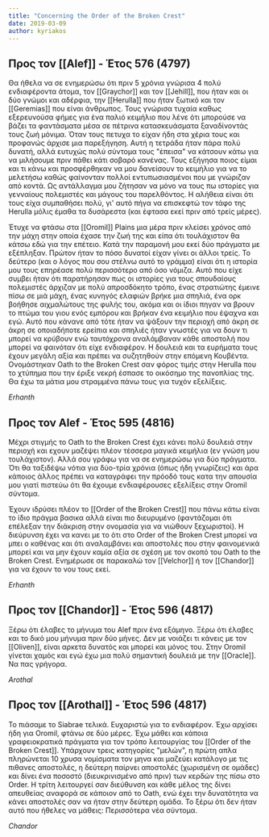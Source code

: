 ```yaml
---
title: "Concerning the Order of the Broken Crest"
date: 2019-03-09
author: kyriakos
---
```


## **Προς τον [[Alef]] - Έτος 576 (4797)**  
 

Θα ήθελα να σε ενημερώσω ότι πριν 5 χρόνια γνώρισα 4 πολύ ενδιαφέροντα άτομα, τον [[Graychor]] και τον [[Jehill]], που ήταν και οι δύο γνώμοι και αδέρφια, την [[Herulla]] που ήταν ξωτικό και τον [[Geremias]] που είναι άνθρωπος. Τους γνώρισα τυχαία καθως εξερευνούσα φήμες για ένα παλιό κειμήλιο που λένε ότι μπορούσε να βάζει τα φαντάσματα μέσα σε πέτρινα κατασκευάσματα ξαναδίνοντάς τους ζωή μόνιμα. Όταν τους πετυχα το είχαν ήδη στα χέρια τους και προφανώς άρχισε μια παρεξήγηση. Αυτή η τετράδα ήταν πάρα πολύ δυνατή, αλλά ευτυχώς πολύ σύντομα τους "έπεισα" να κάτσουν κάτω για να μιλήσουμε πριν πάθει κάτι σοβαρό κανένας. Τους εξήγησα ποιος είμαι και τι κάνω και προσφέρθηκαν να μου δανείσουν το κειμήλιο για να το μελετήσω καθώς φαίνονταν πολλοί εντυπωσιασμένοι που με γνώριζαν από κοντά. Ως αντάλλαγμα μου ζήτησαν να μόνο να τους πω ιστορίες για γενναίους πολεμιστές και μάγους του παρελθόντος. Η αλήθεια είναι ότι τους είχα συμπαθήσει πολύ, γι' αυτό πήγα να επισκεφτώ τον τάφο της Herulla μόλις έμαθα τα δυσάρεστα (και έφτασα εκεί πριν από τρείς μέρες).


Έτυχε να φτάσω στα [[Oromil]] Plains μια μέρα πριν κλείσει χρόνος από την μάχη στην οποία έχασε την ζωή της και είπα ότι τουλάχιστον θα κάτσω εδώ για την επέτειο. Κατά την παραμονή μου εκεί δύο πράγματα με εξέπληξαν. Πρώτον ήταν το πόσο δυνατοί είχαν γίνει οι άλλοι τρείς. Το δεύτερο (και ο λόγος που σου στέλνω αυτό το γράμμα) είναι ότι η ιστορία μου τους επηρέασε πολύ περισσότερο από όσο νόμιζα. Αυτό που είχε συμβει ήταν ότι παρατήρησαν πως οι ιστορίες για τους σπουδαίους πολεμιστές άρχιζαν με πολύ απροσδόκητο τρόπο, ένας στρατιώτης έμεινε πίσω σε μιά μάχη, ένας κυνηγός ελαφιών βρήκε μια σπηλιά, ένα ορκ βοήθησε αιχμαλώτους της φυλής του, ακόμα και οι ίδιοι πηγαν να βρουν το πτώμα του γιου ενός εμπόρου και βρήκαν ένα κειμήλιο που έψαχνα και εγώ. Αυτό που κάνανε από τότε ήταν να ψάξουν την περιοχή από άκρη σε άκρη σε οποιαδήποτε ερείπια και σπηλιές ήταν γνωστές για να δουν τι μπορεί να κρύβουν ενώ ταυτόχρονα αναλάμβαναν κάθε αποστολή που μπορεί να φαινόταν ότι είχε ενδιαφέρον. Η δουλειά και τα ευρήματα τους έχουν μεγάλη αξία και πρέπει να συζητηθούν στην επόμενη Κουβέντα. Ονομάστηκαν Oath to the Broken Crest σαν φόρος τιμής στην Herulla που το χτύπημα που την έριξε νεκρή έσπασε το οικόσημο της πανοπλίας της. Θα έχω τα μάτια μου στραμμένα πάνω τους για τυχόν εξελίξεις.

*Erhanth*
 


## **Προς τον Alef - Έτος 595 (4816)**


Μέχρι στιγμής το Oath to the Broken Crest έχει κάνει πολύ δουλειά στην περιοχή και εχουν μαζέψει πλέον τέσσερα μαγικά κειμήλια (εν γνώση μου τουλάχιστον). Αλλά σου γράφω για να σε ενημερώσω για δύο πράγματα. Ότι θα ταξιδέψω νότια για δύο-τρία χρόνια (όπως ήδη γνωρίζεις) και άρα κάποιος άλλος πρέπει να καταγράφει την πρόοδό τους κατα την απουσία μου γιατί πιστεύω ότι θα έχουμε ενδιαφέρουσες εξελίξεις στην Oromil σύντομα.

Έχουν ιδρύσει πλέον το [[Order of the Broken Crest]] που πάνω κάτω είναι το ίδιο πράγμα βασικα αλλά είναι πιο διευρυμένο (φαντάζομαι ότι επέλεξαν την διάκριση στην ονομασία για να νιώθουν ξεχωριστοί). Η διεύρυνση έχει να κανει με το ότι στο Order of the Broken Crest μπορεί να μπει ο καθένας και ότι αναλαμβάνει και αποστολές που στην φαινομενικά μπορεί και να μην έχουν καμία αξία σε σχέση με τον σκοπό του Oath to the Broken Crest. Ενημέρωσε σε παρακαλώ τον [[Velchor]] ή τον [[Chandor]] για να έχουν το νου τους εκεί.

*Erhanth*


## **Προς τον [[Chandor]]  - Έτος 596 (4817)**  


Ξέρω ότι έλαβες το μήνυμα του Alef πριν ένα εξάμηνο. Ξέρω ότι έλαβες και το δικό μου μήνυμα πριν δύο μήνες. Δεν με νοιάζει τι κάνεις με τον [[Oliven]], είναι αρκετα δυνατός και μπορεί και μόνος του. Στην Oromil γίνεται χαμός και εγώ έχω μια πολύ σημαντική δουλειά με την [[Oracle]]. Να πας γρήγορα.

*Arothal*


## **Προς τον [[Arothal]] - Έτος 596 (4817)**  


Το πιάσαμε το Siabrae τελικά. Ευχαριστώ για το ενδιαφέρον. Έχω αρχίσει ήδη για Oromil, φτάνω σε δύο μέρες. Έχω μάθει και κάποια γραφειοκρατικά πράγματα για τον τρόπο λειτουργίας του [[Order of the Broken Crest]]. Υπάρχουν τρεις κατηγορίες "μελών", η πρώτη απλα πληρώνεται 10 χρυσα νομίσματα τον μηνα και μαζεύει κατάλογο με τις πιθανες αποστολές, η δεύτερη παίρνει αποστολές (χωρισμένη σε ομάδες) και δίνει ένα ποσοστό (διευκρινισμένο από πριν) των κερδών της πίσω στο Order. Η τρίτη λειτουργεί σαν διεύθυνση και κάθε μέλος της δίνει απευθείας αναφορά σε κάποιον από το Oath, ενώ έχει την δυνατότητα να κάνει αποστολές σαν να ήταν στην δεύτερη ομάδα. To ξέρω ότι δεν ήταν αυτό που ήθελες να μάθεις: Περισσότερα νέα σύντομα.

*Chandor*
